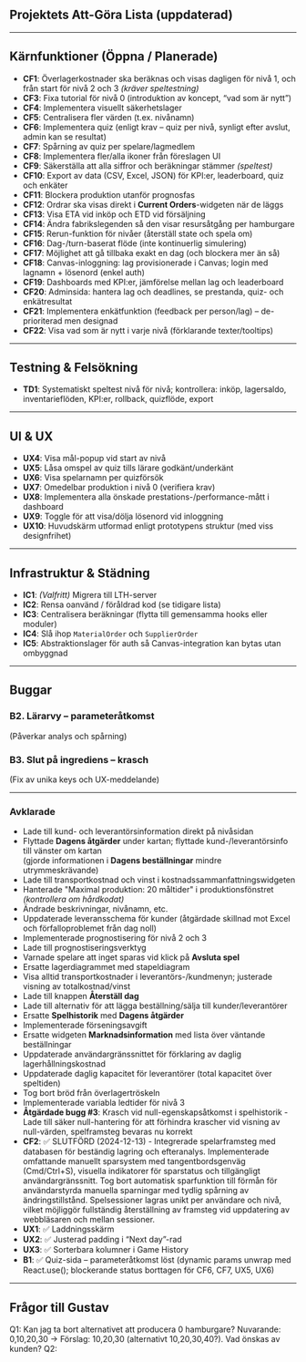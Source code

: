 ## Projektets Att-Göra Lista (uppdaterad)

---

## Kärnfunktioner (Öppna / Planerade)

- **CF1**: Överlagerkostnader ska beräknas och visas dagligen för nivå 1, och från start för nivå 2 och 3 _(kräver speltestning)_
- **CF3**: Fixa tutorial för nivå 0 (introduktion av koncept, “vad som är nytt”)
- **CF4**: Implementera visuellt säkerhetslager
- **CF5**: Centralisera fler värden (t.ex. nivånamn)
- **CF6**: Implementera quiz (enligt krav – quiz per nivå, synligt efter avslut, admin kan se resultat)
- **CF7**: Spårning av quiz per spelare/lagmedlem
- **CF8**: Implementera fler/alla ikoner från föreslagen UI
- **CF9**: Säkerställa att alla siffror och beräkningar stämmer _(speltest)_
- **CF10**: Export av data (CSV, Excel, JSON) för KPI\:er, leaderboard, quiz och enkäter
- **CF11**: Blockera produktion utanför prognosfas
- **CF12**: Ordrar ska visas direkt i **Current Orders**-widgeten när de läggs
- **CF13**: Visa ETA vid inköp och ETD vid försäljning
- **CF14**: Ändra fabrikslegenden så den visar resursåtgång per hamburgare
- **CF15**: Rerun-funktion för nivåer (återställ state och spela om)
- **CF16**: Dag-/turn-baserat flöde (inte kontinuerlig simulering)
- **CF17**: Möjlighet att gå tillbaka exakt en dag (och blockera mer än så)
- **CF18**: Canvas-inloggning: lag provisionerade i Canvas; login med lagnamn + lösenord (enkel auth)
- **CF19**: Dashboards med KPI\:er, jämförelse mellan lag och leaderboard
- **CF20**: Adminsida: hantera lag och deadlines, se prestanda, quiz- och enkätresultat
- **CF21**: Implementera enkätfunktion (feedback per person/lag) – de-prioriterad men designad
- **CF22**: Visa vad som är nytt i varje nivå (förklarande texter/tooltips)

---

## Testning & Felsökning

- **TD1**: Systematiskt speltest nivå för nivå; kontrollera: inköp, lagersaldo, inventarieflöden, KPI\:er, rollback, quizflöde, export

---

## UI & UX

- **UX4**: Visa mål-popup vid start av nivå
- **UX5**: Låsa omspel av quiz tills lärare godkänt/underkänt
- **UX6**: Visa spelarnamn per quizförsök
- **UX7**: Omedelbar produktion i nivå 0 (verifiera krav)
- **UX8**: Implementera alla önskade prestations-/performance-mått i dashboard
- **UX9**: Toggle för att visa/dölja lösenord vid inloggning
- **UX10**: Huvudskärm utformad enligt prototypens struktur (med viss designfrihet)

---

## Infrastruktur & Städning

- **IC1**: _(Valfritt)_ Migrera till LTH-server
- **IC2**: Rensa oanvänd / föråldrad kod (se tidigare lista)
- **IC3**: Centralisera beräkningar (flytta till gemensamma hooks eller moduler)
- **IC4**: Slå ihop `MaterialOrder` och `SupplierOrder`
- **IC5**: Abstraktionslager för auth så Canvas-integration kan bytas utan ombyggnad

---

## Buggar

### B2. Lärarvy – parameteråtkomst

(Påverkar analys och spårning)

### B3. Slut på ingrediens – krasch

(Fix av unika keys och UX-meddelande)

---

### Avklarade

- Lade till kund- och leverantörsinformation direkt på nivåsidan
- Flyttade **Dagens åtgärder** under kartan; flyttade kund-/leverantörsinfo till vänster om kartan  
  (gjorde informationen i **Dagens beställningar** mindre utrymmeskrävande)
- Lade till transportkostnad och vinst i kostnadssammanfattningswidgeten
- Hanterade "Maximal produktion: 20 måltider" i produktionsfönstret _(kontrollera om hårdkodat)_
- Ändrade beskrivningar, nivånamn, etc.
- Uppdaterade leveransschema för kunder (åtgärdade skillnad mot Excel och förfalloproblemet från dag noll)
- Implementerade prognostisering för nivå 2 och 3
- Lade till prognostiseringsverktyg
- Varnade spelare att inget sparas vid klick på **Avsluta spel**
- Ersatte lagerdiagrammet med stapeldiagram
- Visa alltid transportkostnader i leverantörs-/kundmenyn; justerade visning av totalkostnad/vinst
- Lade till knappen **Återställ dag**
- Lade till alternativ för att lägga beställning/sälja till kunder/leverantörer
- Ersatte **Spelhistorik** med **Dagens åtgärder**
- Implementerade förseningsavgift
- Ersatte widgeten **Marknadsinformation** med lista över väntande beställningar
- Uppdaterade användargränssnittet för förklaring av daglig lagerhållningskostnad
- Uppdaterade daglig kapacitet för leverantörer (total kapacitet över speltiden)
- Tog bort bröd från överlagertröskeln
- Implementerade variabla ledtider för nivå 3
- **Åtgärdade bugg #3**: Krasch vid null-egenskapsåtkomst i spelhistorik - Lade till säker null-hantering för att förhindra krascher vid visning av null-värden, spelframsteg bevaras nu korrekt
- **CF2**: ✅ SLUTFÖRD (2024-12-13) - Integrerade spelarframsteg med databasen för beständig lagring och efteranalys. Implementerade omfattande manuellt sparsystem med tangentbordsgenväg (Cmd/Ctrl+S), visuella indikatorer för sparstatus och tillgängligt användargränssnitt. Tog bort automatisk sparfunktion till förmån för användarstyrda manuella sparningar med tydlig spårning av ändringstillstånd. Spelsessioner lagras unikt per användare och nivå, vilket möjliggör fullständig återställning av framsteg vid uppdatering av webbläsaren och mellan sessioner.
- **UX1**: ✅ Laddningsskärm
- **UX2**: ✅ Justerad padding i “Next day”-rad
- **UX3**: ✅ Sorterbara kolumner i Game History
- **B1**: ✅ Quiz-sida – parameteråtkomst löst (dynamic params unwrap med React.use(); blockerande status borttagen för CF6, CF7, UX5, UX6)

---

## Frågor till Gustav

Q1: Kan jag ta bort alternativet att producera 0 hamburgare? Nuvarande: 0,10,20,30 → Förslag: 10,20,30 (alternativt 10,20,30,40?). Vad önskas av kunden?
Q2:
